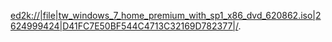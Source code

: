 
[ed2k://|file|tw_windows_7_home_premium_with_sp1_x86_dvd_620862.iso|2624999424|D41FC7E50BF544C4713C32169D782377|/](ed2k://|file|tw_windows_7_home_premium_with_sp1_x86_dvd_620862.iso|2624999424|D41FC7E50BF544C4713C32169D782377|/).
